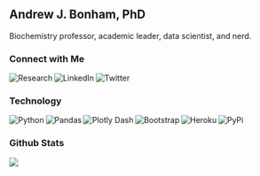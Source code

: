 ## Andrew J. Bonham, PhD

Biochemistry professor, academic leader, data scientist, and nerd.
### Connect with Me

[<img align="left" alt="Research" src="https://img.shields.io/badge/Research-019733?style=for-the-badge&logo=academia&logoColor=white" />][research] [<img align="left" alt="LinkedIn" src="https://img.shields.io/badge/linkedin-%230077B5.svg?&style=for-the-badge&logo=linkedin&logoColor=white" />][linkedin] [<img align="left" alt="Twitter" src="https://img.shields.io/badge/Twitter-1DA1F2?style=for-the-badge&logo=twitter&logoColor=white" />][twitter]

<br />

### Technology

<img align="left" alt="Python" src="https://img.shields.io/badge/Python-3776AB?style=for-the-badge&logo=python&logoColor=white" /> <img align="left" alt="Pandas" src="https://img.shields.io/badge/Pandas-150458?style=for-the-badge&logo=pandas&logoColor=white" /> <img align="left" alt="Plotly Dash" src="https://img.shields.io/badge/Plotly Dash-000000?style=for-the-badge&logo=flask&logoColor=white" /> <img align="left" alt="Bootstrap" src="https://img.shields.io/badge/Bootstrap-563D7C?style=for-the-badge&logo=bootstrap&logoColor=white" /> <img align="left" alt="Heroku" src="https://img.shields.io/badge/Heroku-430098?style=for-the-badge&logo=heroku&logoColor=white" /> <img align="left" alt="PyPi" src="https://img.shields.io/badge/PyPi-3775A9?style=for-the-badge&logo=pypi&logoColor=white" /> 

<br />

### Github Stats

<img align="left" src="https://github-readme-stats.vercel.app/api/top-langs/?username=Paradoxdruid&hide=html&layout=compact&theme=buefy" /> 

<!--- <img align="left" src="https://github-readme-stats.vercel.app/api?username=Paradoxdruid&hide=html,prs,issues,contribs&layout=compact&theme=buefy" /> --->


[linkedin]: https://www.linkedin.com/in/andrewjbonham
[twitter]: https://twitter.com/andrewjbonham
[research]: https://bonhamlab.com 
